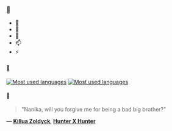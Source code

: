 ### 👋

- 🔭
- 🌱
- 💬
- 📫
- ⚡

#### 🧏

[![Most used languages](https://github-readme-stats-aynah.vercel.app/api/top-langs/?username=aynh&theme=solarized-dark&langs_count=6&layout=compact&hide_title=true)](https://github.com/anuraghazra/github-readme-stats#gh-dark-mode-only)
[![Most used languages](https://github-readme-stats-aynah.vercel.app/api/top-langs/?username=aynh&theme=solarized-light&langs_count=6&layout=compact&hide_title=true)](https://github.com/anuraghazra/github-readme-stats#gh-light-mode-only)

#### 💬

> "Nanika, will you forgive me for being a bad big brother?"

&mdash; [**Killua Zoldyck**](https://myanimelist.net/character.php?q=Killua%20Zoldyck&cat=character), [**Hunter X Hunter**](https://myanimelist.net/search/all?q=Hunter%20X%20Hunter&cat=all)
